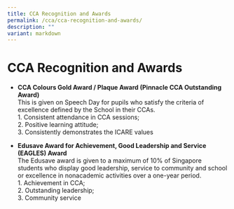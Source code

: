 ```yaml
---
title: CCA Recognition and Awards
permalink: /cca/cca-recognition-and-awards/
description: ""
variant: markdown
---
```

CCA Recognition and Awards
==========================

*   <b>CCA Colours Gold Award / Plaque Award (Pinnacle CCA Outstanding Award)</b> <br>
This is given on Speech Day for pupils who satisfy the criteria of excellence defined&nbsp;by the School in their CCAs. <br>
1\.  Consistent attendance in CCA sessions; <br>
2\.  Positive learning attitude; <br>
3\.  Consistently demonstrates the ICARE values 

*   <b>Edusave Award for Achievement, Good Leadership and Service (EAGLES)&nbsp;Award</b> <br>
The Edusave award is given to a maximum of 10% of Singapore students who
display good leadership, service to community and school or excellence in nonacademic activities over a one-year period. <br>
1\.  Achievement in CCA; <br>
2\.  Outstanding leadership; <br>
3\.  Community service